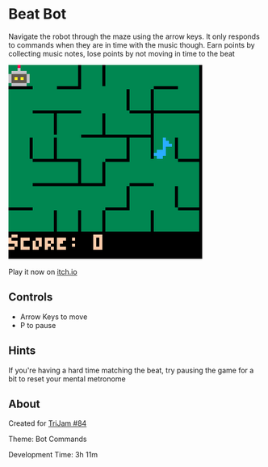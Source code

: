 # Beat Bot
Navigate the robot through the maze using the arrow keys. It only responds to commands when they are in time with the music though. Earn points by collecting music notes, lose points by not moving in time to the beat

[![Robot in maze with music note](screenshots/cover.png)](https://caterpillargames.itch.io/beat-bot)

Play it now on [itch.io](https://caterpillargames.itch.io/beat-bot)

## Controls
* Arrow Keys to move
* P to pause


## Hints
If you're having a hard time matching the beat, try pausing the game for a bit to reset your mental metronome


## About
Created for [TriJam #84](https://itch.io/jam/trijam-84/entries)

Theme: Bot Commands

Development Time: 3h 11m


